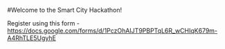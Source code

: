#Welcome to the Smart City Hackathon!

Register using this form - https://docs.google.com/forms/d/1PczOhAIJT9PBPTqL6R_wCHIqK679m-A4RhTLE5UgyhE
